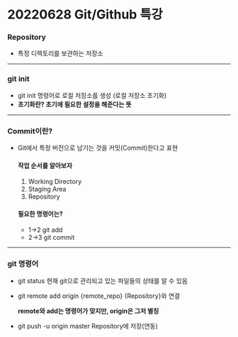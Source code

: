 # 20220628 Git/Github 특강


### Repository
* 특정 디렉토리를 보관하는 저장소
---
### git init
* git init 명령어로 로컬 저장소를 생성 (로컬 저장소 초기화)
* **초기화란? 초기에 필요한 설정을 해준다는 뜻**
---
### Commit이란?
* Git에서 특정 버전으로 남기는 것을 커밋(Commit)한다고 표현

    #### 작업 순서를 알아보자
    1. Working Directory
    2. Staging Area
    3. Repository

    #### 필요한 명령어는?
    * 1->2 git add
    * 2->3 git commit
---
### git 명령어
* git status 현재 git으로 관리되고 있는 파일들의 상태를 알 수 있음
* git remote add origin {remote_repo} {Repository}와 연결

    **remote와 add는 명령어가 맞지만, origin은 그저 별칭**
* git push -u origin master Repository에 저장(연동)

